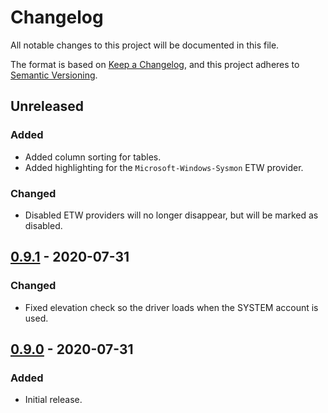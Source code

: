 # Changelog

All notable changes to this project will be documented in this file.

The format is based on [Keep a Changelog](https://keepachangelog.com/en/1.0.0/),
and this project adheres to [Semantic Versioning](https://semver.org/spec/v2.0.0.html).

## Unreleased

### Added

- Added column sorting for tables.
- Added highlighting for the `Microsoft-Windows-Sysmon` ETW provider.

### Changed

- Disabled ETW providers will no longer disappear, but will be marked as disabled.

## [0.9.1] - 2020-07-31

### Changed

- Fixed elevation check so the driver loads when the SYSTEM account is used.

## [0.9.0] - 2020-07-31

### Added

- Initial release.

[0.9.1]: https://github.com/jthuraisamy/TelemetrySourcerer/compare/v0.9.0...v0.9.1
[0.9.0]: https://github.com/jthuraisamy/TelemetrySourcerer/releases/tag/v0.9.0
